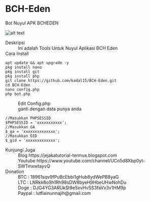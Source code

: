 # BCH-Eden
Bot Nuyul APK BCHEDEN


![alt text](https://raw.githubusercontent.com/kadal15/bukan-untuk-umum/master/Screenshot_2019-03-07-18-14-18-09.png)

<dl>
  <dt>Deskripsi</dt>
  <dd>Ini adalah Tools Untuk Nuyul Aplikasi BCH Eden</dd>

  <dt>Cara Install</dt>
</dl>
<pre><code>apt update && apt upgrade -y
pkg install nano 
pkg install git
pkg install php
git clone https://github.com/kadal15/BCH-Eden.git
cd BCH-Eden
nano config.php
php bot.php
</code></pre>
<dl>
  <dd>Edit Config.php</dd>
  <dd>ganti dengan data punya anda</dd>
</dl>
<pre><code>//Masukkan PHPSESSID
$PHPSESSID = 'xxxxxxxxxxx';
//Masukkan GA
$_ga = 'xxxxxxxxxxxxxx';
//Masukkan GID
$_gid = 'xxxxxxxxxxxxx';
</code></pre>
<dl>
  <dt>Kunjungi Juga</dt>
  <dd>Blog https://jejakatutorial-termux.blogspot.com</dd>
  <dd>Youtube https://www.youtube.com/channel/UCn5d8Xbp0yt-SWTmxwtayvQ</dd>
  
  <dt>Donation</dt>
  <dd>BTC : 18961sqv9fPuBcEbbi1gHub8ydWePB8yaG</dd>
  <dd>LTC : LNRkk6o9h1Rh98sDW8byeH9HbeUHwNohDu</dd>
  <dd>Doge : DJG4YG3ARUkSt9e5xvHvSS3faVx3v1HM9p</dd>
  <dd>Paypal : lutfiainunnajih@gmail.com</dd>
</dl>
